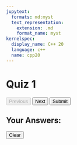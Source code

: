 ```yaml
---
jupytext:
  formats: md:myst
  text_representation:
    extension: .md
    format_name: myst
kernelspec:
  display_name: C++ 20
  language: c++
  name: cpp20
---
```


# Quiz 1

<div class="quiz-container" id="quiz-container"></div>
    <div class="navigation">
      <button id="prev-button" disabled>Previous</button>
      <button id="next-button">Next</button>
      <button id="submit-button">Submit</button>
    </div>
    <div class="results-container" id="results-container">
      <h2>Your Answers:</h2>
      <ul id="results-list"></ul>
      <button id="clear-button">Clear</button>
</div>

<script src="../_static/quiz1.js"></script>

